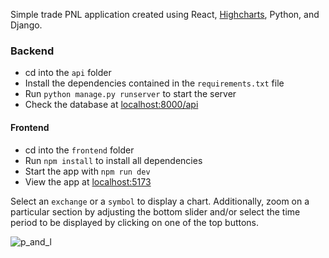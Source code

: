 Simple trade PNL application created using React, [Highcharts](https://www.highcharts.com/), Python, and Django.

### Backend

- cd into the `api` folder
- Install the dependencies contained in the `requirements.txt` file
- Run `python manage.py runserver` to start the server
- Check the database at [localhost:8000/api](http://localhost:8000/api)

#### Frontend

- cd into the `frontend` folder
- Run `npm install` to install all dependencies
- Start the app with `npm run dev`
- View the app at [localhost:5173](http://localhost:5173/)

Select an `exchange` or a `symbol` to display a chart. Additionally, zoom on a particular section by adjusting the bottom slider and/or select the time period to be displayed by clicking on one of the top buttons.


![p_and_l](https://github.com/user-attachments/assets/1ec26ee3-0c91-47ed-8e70-8fc3587e7eb2)
